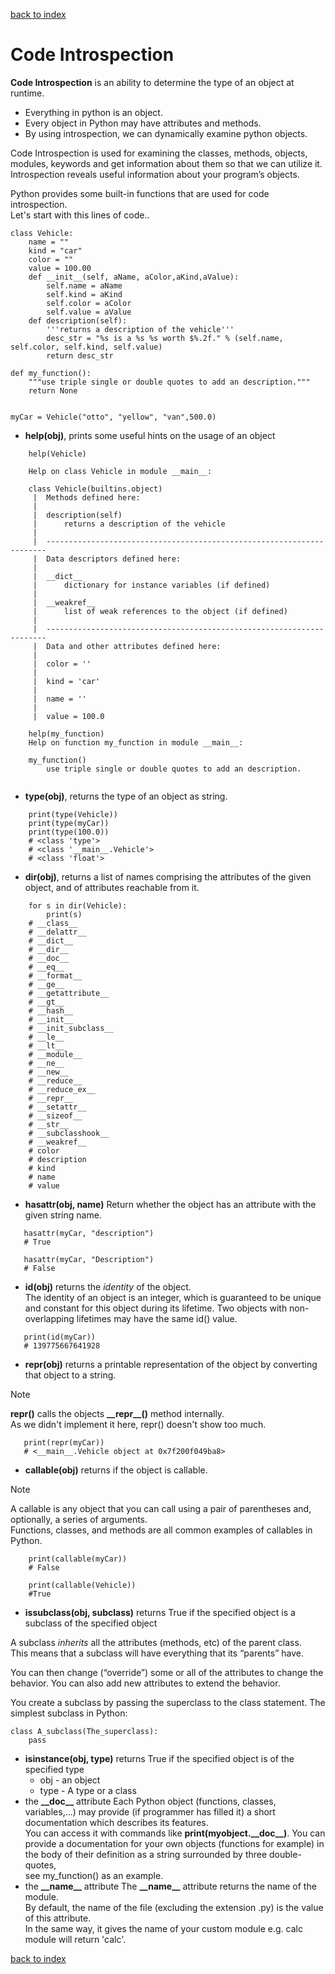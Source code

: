 [back to index](README.md)

# Code Introspection

**Code Introspection** is an ability to determine the type of an object at runtime.

* Everything in python is an object.
* Every object in Python may have attributes and methods.
* By using introspection, we can dynamically examine python objects.

Code Introspection is used for examining the classes, methods, objects, modules, keywords and get information about them so that we can utilize it.
Introspection reveals useful information about your program’s objects.

Python provides some built-in functions that are used for code introspection.  
Let's start with this lines of code..

```
class Vehicle:
    name = ""
    kind = "car"
    color = ""
    value = 100.00
    def __init__(self, aName, aColor,aKind,aValue):
        self.name = aName
        self.kind = aKind
        self.color = aColor
        self.value = aValue
    def description(self):
        '''returns a description of the vehicle'''
        desc_str = "%s is a %s %s worth $%.2f." % (self.name, self.color, self.kind, self.value)
        return desc_str

def my_function():
    """use triple single or double quotes to add an description."""
    return None


myCar = Vehicle("otto", "yellow", "van",500.0)
```

* **help(obj)**, prints some useful hints on the usage of an object
```
    help(Vehicle)

    Help on class Vehicle in module __main__:
    
    class Vehicle(builtins.object)
     |  Methods defined here:
     |  
     |  description(self)
     |      returns a description of the vehicle
     |  
     |  ----------------------------------------------------------------------
     |  Data descriptors defined here:
     |  
     |  __dict__
     |      dictionary for instance variables (if defined)
     |  
     |  __weakref__
     |      list of weak references to the object (if defined)
     |  
     |  ----------------------------------------------------------------------
     |  Data and other attributes defined here:
     |  
     |  color = ''
     |  
     |  kind = 'car'
     |  
     |  name = ''
     |  
     |  value = 100.0

    help(my_function)
    Help on function my_function in module __main__:

    my_function()
        use triple single or double quotes to add an description.
 
```  
* **type(obj)**, returns the type of an object as string.
```
    print(type(Vehicle))
    print(type(myCar))
    print(type(100.0))
    # <class 'type'>
    # <class '__main__.Vehicle'>
    # <class 'float'> 
```
* **dir(obj)**, returns a list of names comprising the attributes of the given object, and of attributes reachable from it.
```
    for s in dir(Vehicle):
        print(s)
    # __class__
    # __delattr__
    # __dict__
    # __dir__
    # __doc__
    # __eq__
    # __format__
    # __ge__
    # __getattribute__
    # __gt__
    # __hash__
    # __init__
    # __init_subclass__
    # __le__
    # __lt__
    # __module__
    # __ne__
    # __new__
    # __reduce__
    # __reduce_ex__
    # __repr__
    # __setattr__
    # __sizeof__
    # __str__
    # __subclasshook__
    # __weakref__
    # color
    # description
    # kind
    # name
    # value
```
* **hasattr(obj, name)**  Return whether the object has an attribute with the given string name.
```
   hasattr(myCar, "description")
   # True

   hasattr(myCar, "Description")
   # False
```
* **id(obj)** returns the *identity* of the object.  
The identity of an object is an integer, which is guaranteed to be unique and constant for this object during its lifetime. Two objects with non-overlapping lifetimes may have the same id() value.
```
   print(id(myCar))
   # 139775667641928
```
* **repr(obj)** returns a printable representation of the object by converting that object to a string.  
> [!NOTE]
> **repr()** calls the objects **\_\_repr__()** method internally.  
> As we didn't implement it here, repr() doesn't show too much.
```
   print(repr(myCar))
   # <__main__.Vehicle object at 0x7f200f049ba8>
```
* **callable(obj)** returns if the object is callable. 
> [!NOTE]
> A callable is any object that you can call using a pair of parentheses and, optionally, a series of arguments.   
> Functions, classes, and methods are all common examples of callables in Python.
```
    print(callable(myCar))
    # False

    print(callable(Vehicle))
    #True
```
* **issubclass(obj, subclass)** returns True if the specified object is a subclass of the specified object

A subclass *inherits* all the attributes (methods, etc) of the parent class.  
This means that a subclass will have everything that its “parents” have.

You can then change (“override”) some or all of the attributes to change the behavior.
You can also add new attributes to extend the behavior.

You create a subclass by passing the superclass to the class statement.
The simplest subclass in Python:
```
class A_subclass(The_superclass):
    pass
```
* **isinstance(obj, type)** returns True if the specified object is of the specified type
    * obj - an object
    * type - A type or a class 
* the **\_\_doc__** attribute
Each Python object (functions, classes, variables,...) may provide (if programmer has filled it) a
short documentation which describes its features.  
You can access it with commands like **print(myobject.\_\_doc__)**. You can provide a documentation for
your own objects (functions for example) in the body of their definition as a string surrounded by three double-quotes,  
see my_function() as an example.
* the **\_\_name__** attribute
The **\_\_name__** attribute returns the name of the module.  
By default, the name of the file (excluding the extension .py) is the value of this attribute.  
In the same way, it gives the name of your custom module e.g. calc module will return 'calc'.

[back to index](README.md)
